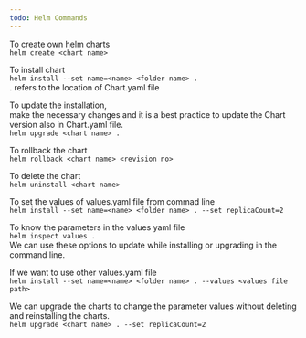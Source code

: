 ```yaml
---
todo: Helm Commands
---
```


To create own helm charts  
`helm create <chart name>`

To install chart  
`helm install --set name=<name> <folder name> .`  
. refers to the location of Chart.yaml file  

To update the installation,  
make the necessary changes and it is a best practice to update the Chart version also in Chart.yaml file.  
`helm upgrade <chart name> .`      

To rollback the chart  
`helm rollback <chart name> <revision no>`     

To delete the chart  
`helm uninstall <chart name>`  

To set the values of values.yaml file from commad line  
`helm install --set name=<name> <folder name> . --set replicaCount=2`

To know the parameters in the values yaml file  
`helm inspect values .`  
We can use these options to update while installing or upgrading in the command line.  

If we want to use other values.yaml file  
`helm install --set name=<name> <folder name> . --values <values file path>`  

We can upgrade the charts to change the parameter values without deleting and reinstalling the charts.  
`helm upgrade <chart name> . --set replicaCount=2`  






